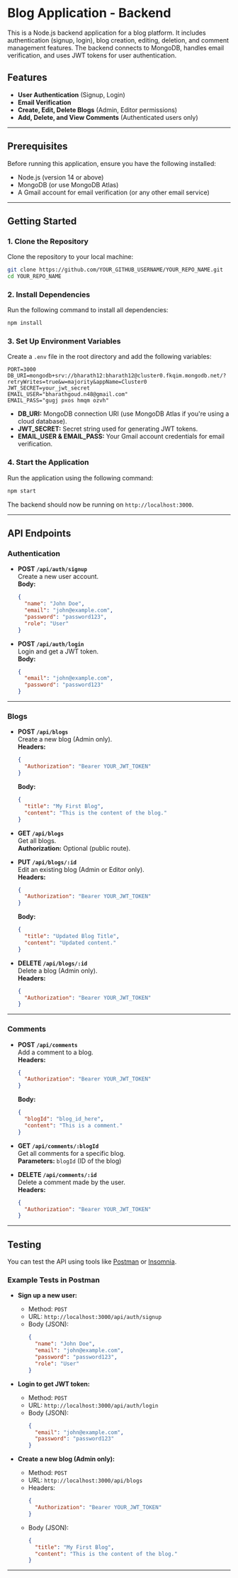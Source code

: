 
# Blog Application - Backend

This is a Node.js backend application for a blog platform. It includes authentication (signup, login), blog creation, editing, deletion, and comment management features. The backend connects to MongoDB, handles email verification, and uses JWT tokens for user authentication.

## Features

- **User Authentication** (Signup, Login)
- **Email Verification**
- **Create, Edit, Delete Blogs** (Admin, Editor permissions)
- **Add, Delete, and View Comments** (Authenticated users only)

---

## Prerequisites

Before running this application, ensure you have the following installed:

- Node.js (version 14 or above)
- MongoDB (or use MongoDB Atlas)
- A Gmail account for email verification (or any other email service)

---

## Getting Started

### 1. Clone the Repository

Clone the repository to your local machine:

```bash
git clone https://github.com/YOUR_GITHUB_USERNAME/YOUR_REPO_NAME.git
cd YOUR_REPO_NAME
```

### 2. Install Dependencies

Run the following command to install all dependencies:

```bash
npm install
```

### 3. Set Up Environment Variables

Create a `.env` file in the root directory and add the following variables:

```env
PORT=3000
DB_URI=mongodb+srv://bharath12:bharath12@cluster0.fkqim.mongodb.net/?retryWrites=true&w=majority&appName=Cluster0
JWT_SECRET=your_jwt_secret
EMAIL_USER="bharathgoud.n48@gmail.com"
EMAIL_PASS="gugj pxos hmqm ozvh"

```

- **DB_URI:** MongoDB connection URI (use MongoDB Atlas if you're using a cloud database).
- **JWT_SECRET:** Secret string used for generating JWT tokens.
- **EMAIL_USER & EMAIL_PASS:** Your Gmail account credentials for email verification.

### 4. Start the Application

Run the application using the following command:

```bash
npm start
```

The backend should now be running on `http://localhost:3000`.

---

## API Endpoints

### Authentication

- **POST `/api/auth/signup`**  
  Create a new user account.  
  **Body:**
  ```json
  {
    "name": "John Doe",
    "email": "john@example.com",
    "password": "password123",
    "role": "User"
  }
  ```

- **POST `/api/auth/login`**  
  Login and get a JWT token.  
  **Body:**
  ```json
  {
    "email": "john@example.com",
    "password": "password123"
  }
  ```

---

### Blogs

- **POST `/api/blogs`**  
  Create a new blog (Admin only).  
  **Headers:**
  ```json
  {
    "Authorization": "Bearer YOUR_JWT_TOKEN"
  }
  ```
  **Body:**
  ```json
  {
    "title": "My First Blog",
    "content": "This is the content of the blog."
  }
  ```

- **GET `/api/blogs`**  
  Get all blogs.  
  **Authorization:** Optional (public route).

- **PUT `/api/blogs/:id`**  
  Edit an existing blog (Admin or Editor only).  
  **Headers:**
  ```json
  {
    "Authorization": "Bearer YOUR_JWT_TOKEN"
  }
  ```
  **Body:**
  ```json
  {
    "title": "Updated Blog Title",
    "content": "Updated content."
  }
  ```

- **DELETE `/api/blogs/:id`**  
  Delete a blog (Admin only).  
  **Headers:**
  ```json
  {
    "Authorization": "Bearer YOUR_JWT_TOKEN"
  }
  ```

---

### Comments

- **POST `/api/comments`**  
  Add a comment to a blog.  
  **Headers:**
  ```json
  {
    "Authorization": "Bearer YOUR_JWT_TOKEN"
  }
  ```
  **Body:**
  ```json
  {
    "blogId": "blog_id_here",
    "content": "This is a comment."
  }
  ```

- **GET `/api/comments/:blogId`**  
  Get all comments for a specific blog.  
  **Parameters:** `blogId` (ID of the blog)

- **DELETE `/api/comments/:id`**  
  Delete a comment made by the user.  
  **Headers:**
  ```json
  {
    "Authorization": "Bearer YOUR_JWT_TOKEN"
  }
  ```

---

## Testing

You can test the API using tools like [Postman](https://www.postman.com/) or [Insomnia](https://insomnia.rest/).

### Example Tests in Postman

- **Sign up a new user:**
  - Method: `POST`
  - URL: `http://localhost:3000/api/auth/signup`
  - Body (JSON):
    ```json
    {
      "name": "John Doe",
      "email": "john@example.com",
      "password": "password123",
      "role": "User"
    }
    ```

- **Login to get JWT token:**
  - Method: `POST`
  - URL: `http://localhost:3000/api/auth/login`
  - Body (JSON):
    ```json
    {
      "email": "john@example.com",
      "password": "password123"
    }
    ```

- **Create a new blog (Admin only):**
  - Method: `POST`
  - URL: `http://localhost:3000/api/blogs`
  - Headers:
    ```json
    {
      "Authorization": "Bearer YOUR_JWT_TOKEN"
    }
    ```
  - Body (JSON):
    ```json
    {
      "title": "My First Blog",
      "content": "This is the content of the blog."
    }
    ```

---


